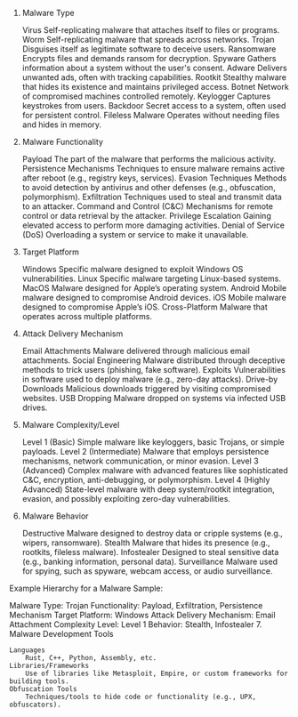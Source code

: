 1. Malware Type

    Virus
        Self-replicating malware that attaches itself to files or programs.
    Worm
        Self-replicating malware that spreads across networks.
    Trojan
        Disguises itself as legitimate software to deceive users.
    Ransomware
        Encrypts files and demands ransom for decryption.
    Spyware
        Gathers information about a system without the user's consent.
    Adware
        Delivers unwanted ads, often with tracking capabilities.
    Rootkit
        Stealthy malware that hides its existence and maintains privileged access.
    Botnet
        Network of compromised machines controlled remotely.
    Keylogger
        Captures keystrokes from users.
    Backdoor
        Secret access to a system, often used for persistent control.
    Fileless Malware
        Operates without needing files and hides in memory.

2. Malware Functionality

    Payload
        The part of the malware that performs the malicious activity.
    Persistence Mechanisms
        Techniques to ensure malware remains active after reboot (e.g., registry keys, services).
    Evasion Techniques
        Methods to avoid detection by antivirus and other defenses (e.g., obfuscation, polymorphism).
    Exfiltration
        Techniques used to steal and transmit data to an attacker.
    Command and Control (C&C)
        Mechanisms for remote control or data retrieval by the attacker.
    Privilege Escalation
        Gaining elevated access to perform more damaging activities.
    Denial of Service (DoS)
        Overloading a system or service to make it unavailable.

3. Target Platform

    Windows
        Specific malware designed to exploit Windows OS vulnerabilities.
    Linux
        Specific malware targeting Linux-based systems.
    MacOS
        Malware designed for Apple’s operating system.
    Android
        Mobile malware designed to compromise Android devices.
    iOS
        Mobile malware designed to compromise Apple’s iOS.
    Cross-Platform
        Malware that operates across multiple platforms.

4. Attack Delivery Mechanism

    Email Attachments
        Malware delivered through malicious email attachments.
    Social Engineering
        Malware distributed through deceptive methods to trick users (phishing, fake software).
    Exploits
        Vulnerabilities in software used to deploy malware (e.g., zero-day attacks).
    Drive-by Downloads
        Malicious downloads triggered by visiting compromised websites.
    USB Dropping
        Malware dropped on systems via infected USB drives.

5. Malware Complexity/Level

    Level 1 (Basic)
        Simple malware like keyloggers, basic Trojans, or simple payloads.
    Level 2 (Intermediate)
        Malware that employs persistence mechanisms, network communication, or minor evasion.
    Level 3 (Advanced)
        Complex malware with advanced features like sophisticated C&C, encryption, anti-debugging, or polymorphism.
    Level 4 (Highly Advanced)
        State-level malware with deep system/rootkit integration, evasion, and possibly exploiting zero-day vulnerabilities.

6. Malware Behavior

    Destructive
        Malware designed to destroy data or cripple systems (e.g., wipers, ransomware).
    Stealth
        Malware that hides its presence (e.g., rootkits, fileless malware).
    Infostealer
        Designed to steal sensitive data (e.g., banking information, personal data).
    Surveillance
        Malware used for spying, such as spyware, webcam access, or audio surveillance.

Example Hierarchy for a Malware Sample:

Malware Type: Trojan
Functionality: Payload, Exfiltration, Persistence Mechanism
Target Platform: Windows
Attack Delivery Mechanism: Email Attachment
Complexity Level: Level 1
Behavior: Stealth, Infostealer
7. Malware Development Tools

    Languages
        Rust, C++, Python, Assembly, etc.
    Libraries/Frameworks
        Use of libraries like Metasploit, Empire, or custom frameworks for building tools.
    Obfuscation Tools
        Techniques/tools to hide code or functionality (e.g., UPX, obfuscators).